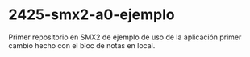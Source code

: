 # 2425-smx2-a0-ejemplo
Primer repositorio en SMX2 de ejemplo de uso de la aplicación
primer cambio hecho con el bloc de notas en local.
